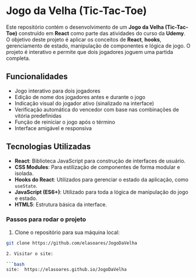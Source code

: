# Jogo da Velha (Tic-Tac-Toe)

Este repositório contém o desenvolvimento de um **Jogo da Velha (Tic-Tac-Toe)** construído em **React** como parte das atividades do curso da **Udemy**. O objetivo deste projeto é aplicar os conceitos de **React**, **hooks**, gerenciamento de estado, manipulação de componentes e lógica de jogo. O projeto é interativo e permite que dois jogadores joguem uma partida completa.

## Funcionalidades

- Jogo interativo para dois jogadores
- Edição de nome dos jogadores antes e durante o jogo
- Indicação visual do jogador ativo (sinalizado na interface)
- Verificação automática do vencedor com base nas combinações de vitória predefinidas
- Função de reiniciar o jogo após o término
- Interface amigável e responsiva

## Tecnologias Utilizadas

- **React**: Biblioteca JavaScript para construção de interfaces de usuário.
- **CSS Modules**: Para estilização de componentes de forma modular e isolada.
- **Hooks do React**: Utilizados para gerenciar o estado da aplicação, como `useState`.
- **JavaScript (ES6+)**: Utilizado para toda a lógica de manipulação do jogo e estado.
- **HTML5**: Estrutura básica da interface.

### Passos para rodar o projeto

1. Clone o repositório para sua máquina local:

```bash
git clone https://github.com/elasoares/JogoDaVelha

2. Visitar o site:

```bash
site:  https://elasoares.github.io/JogoDaVelha